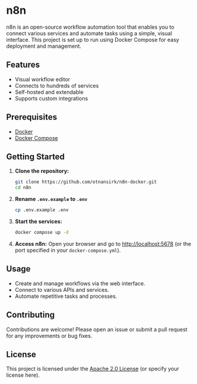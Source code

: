# n8n

n8n is an open-source workflow automation tool that enables you to connect various services and automate tasks using a simple, visual interface. This project is set up to run using Docker Compose for easy deployment and management.

## Features
- Visual workflow editor
- Connects to hundreds of services
- Self-hosted and extendable
- Supports custom integrations

## Prerequisites
- [Docker](https://www.docker.com/get-started)
- [Docker Compose](https://docs.docker.com/compose/)

## Getting Started

1. **Clone the repository:**
   ```bash
   git clone https://github.com/otnansirk/n8n-docker.git
   cd n8n
   ```

2. **Rename `.env.example` to `.env`**
   ```bash
   cp .env.example .env
   ```

3. **Start the services:**
   ```bash
   docker compose up -d
   ```

4. **Access n8n:**
   Open your browser and go to [http://localhost:5678](http://localhost:5678) (or the port specified in your `docker-compose.yml`).

## Usage
- Create and manage workflows via the web interface.
- Connect to various APIs and services.
- Automate repetitive tasks and processes.

## Contributing
Contributions are welcome! Please open an issue or submit a pull request for any improvements or bug fixes.

## License
This project is licensed under the [Apache 2.0 License](LICENSE) (or specify your license here).
